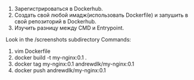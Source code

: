 1. Зарегистрироваться в Dockerhub.
2. Создать свой любой имадж(использовать Dockerfile) и запушить в свой репозиторий в Dockerhub.
3. Изучить разницу между CMD и Entrypoint.


 Look in the /screenshots subdirectory
 Commands: 
1. vim Dockerfile
2. docker build -t my-nginx:0.1 .
3. docker tag my-nginx:0.1 andrewdlk/my-nginx:0.1
4. docker push andrewdlk/my-nginx:0.1


